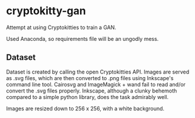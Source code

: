 # cryptokitty-gan
Attempt at using Cryptokitties to train a GAN.

Used Anaconda, so requirements file will be an ungodly mess.

## Dataset

Dataset is created by calling the open Cryptokitties API. Images are served as .svg files, which are then converted to .png files using Inkscape's command line tool. Cairosvg and ImageMagick + wand fail to read and/or convert the .svg files properly. Inkscape, although a clunky behemoth compared to a simple python library, does the task admirably well.

Images are resized down to 256 x 256, with a white background.

